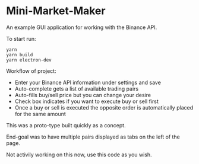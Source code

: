 # Mini-Market-Maker

An example GUI application for working with the Binance API.


To start run:

    yarn 
    yarn build
    yarn electron-dev

Workflow of project:

- Enter your Binance API information under settings and save
- Auto-complete gets a list of available trading pairs
- Auto-fills buy/sell price but you can change your desire
- Check box indicates if you want to execute buy or sell first
- Once a buy or sell is executed the opposite order is automatically placed for the same amount

This was a proto-type built quickly as a concept.

End-goal was to have multiple pairs displayed as tabs on the left of the page.

Not activily working on this now, use this code as you wish.

